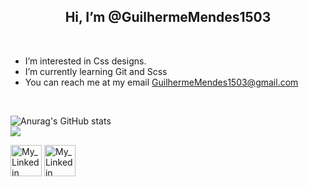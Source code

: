 
<h2  align="center"> Hi, I’m @GuilhermeMendes1503</h2>


<br>

-  I’m interested in Css designs.
-  I’m currently learning Git and Scss
-  You can reach me at my email GuilhermeMendes1503@gmail.com

<br>
 
![Anurag's GitHub stats](https://github-readme-stats.vercel.app/api?username=GuilhermeMendes1503&show_icons=true&theme=chartreuse-dark)
<br>
![](https://github-readme-stats.vercel.app/api/top-langs/?username=GuilhermeMendes1503&layout=compact)
<br>

<a href="www.linkedin.com/in/guilherme-mendes-83302821a"><img src="https://cdn-icons-png.flaticon.com/512/174/174857.png" width="50" height="50" alt="My_Linkedin"></a>
<a href="https://stackoverflow.com/users/17886737/guilherme-mendes"><img src="https://cdn.worldvectorlogo.com/logos/stack-overflow.svg" width="50" height="50" alt="My_Linkedin"></a>
